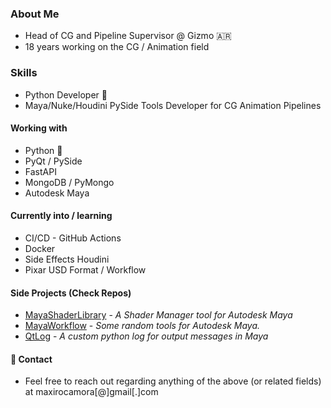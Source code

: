 ### About Me
+ Head of CG and Pipeline Supervisor @ Gizmo :argentina:
+ 18 years working on the CG / Animation field

### Skills
+ Python Developer :snake:
+ Maya/Nuke/Houdini PySide Tools Developer for CG Animation Pipelines

#### Working with
+ Python :snake:
+ PyQt / PySide
+ FastAPI
+ MongoDB / PyMongo
+ Autodesk Maya

#### Currently into / learning
+ CI/CD - GitHub Actions
+ Docker
+ Side Effects Houdini
+ Pixar USD Format / Workflow

#### Side Projects (Check Repos)
+ [MayaShaderLibrary](https://github.com/MaxRocamora/MayaShaderLibrary) - *A Shader Manager tool for Autodesk Maya*
+ [MayaWorkflow](https://github.com/MaxRocamora/MayaWorkflow) - *Some random tools for Autodesk Maya.*
+ [QtLog](https://github.com/MaxRocamora/QtLog) - *A custom python log for output messages in Maya*

#### 💬 Contact
+ Feel free to reach out regarding anything of the above (or related fields) at maxirocamora[@]gmail[.]com
